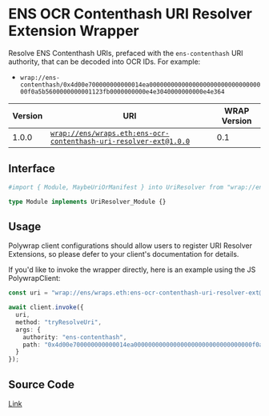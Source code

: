 # ENS OCR Contenthash URI Resolver Extension Wrapper
Resolve ENS Contenthash URIs, prefaced with the `ens-contenthash` URI authority, that can be decoded into OCR IDs. For example:
- `wrap://ens-contenthash/0x4d00e700000000000014ea000000000000000000000000000000000f0a5b5600000000001123fb0000000000e4e3040000000000e4e364`

| Version | URI | WRAP Version |
|-|-|-|
| 1.0.0 | [`wrap://ens/wraps.eth:ens-ocr-contenthash-uri-resolver-ext@1.0.0`](https://wrappers.io/v/ens/wraps.eth:ens-ocr-contenthash-uri-resolver-ext@1.0.0) | 0.1 |

## Interface
```graphql
#import { Module, MaybeUriOrManifest } into UriResolver from "wrap://ens/wraps.eth:uri-resolver-ext@1.1.0"

type Module implements UriResolver_Module {}
```

## Usage
Polywrap client configurations should allow users to register URI Resolver Extensions, so please defer to your client's documentation for details.

If you'd like to invoke the wrapper directly, here is an example using the JS PolywrapClient:
```typescript
const uri = "wrap://ens/wraps.eth:ens-ocr-contenthash-uri-resolver-ext@1.0.0";

await client.invoke({
  uri,
  method: "tryResolveUri",
  args: {
    authority: "ens-contenthash",
    path: "0x4d00e700000000000014ea000000000000000000000000000000000f0a5b5600000000001123fb0000000000e4e3040000000000e4e364"
  }
});
```

## Source Code
[Link](https://github.com/polywrap/uri-resolver-extensions/tree/master/implementations/ens-ocr-contenthash)

